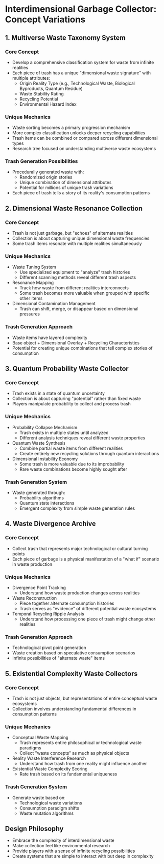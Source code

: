 # Interdimensional Garbage Collector: Concept Variations

## 1. Multiverse Waste Taxonomy System

### Core Concept
- Develop a comprehensive classification system for waste from infinite realities
- Each piece of trash has a unique "dimensional waste signature" with multiple attributes:
  - Origin Reality Type (e.g., Technological Waste, Biological Byproducts, Quantum Residue)
  - Waste Stability Rating
  - Recycling Potential
  - Environmental Hazard Index

### Unique Mechanics
- Waste sorting becomes a primary progression mechanism
- More complex classification unlocks deeper recycling capabilities
- Trash items can be combined or compared across different dimensional types
- Research tree focused on understanding multiverse waste ecosystems

### Trash Generation Possibilities
- Procedurally generated waste with:
  - Randomized origin stories
  - Unique combination of dimensional attributes
  - Potential for millions of unique trash variations
- Each piece of trash tells a story of its reality's consumption patterns

## 2. Dimensional Waste Resonance Collection

### Core Concept
- Trash is not just garbage, but "echoes" of alternate realities
- Collection is about capturing unique dimensional waste frequencies
- Some trash items resonate with multiple realities simultaneously

### Unique Mechanics
- Waste Tuning System
  - Use specialized equipment to "analyze" trash histories
  - Different scanning methods reveal different trash aspects
- Resonance Mapping
  - Track how waste from different realities interconnects
  - Some trash becomes more valuable when grouped with specific other items
- Dimensional Contamination Management
  - Trash can shift, merge, or disappear based on dimensional pressures

### Trash Generation Approach
- Waste items have layered complexity
- Base object + Dimensional Overlay + Recycling Characteristics
- Potential for creating unique combinations that tell complex stories of consumption

## 3. Quantum Probability Waste Collector

### Core Concept
- Trash exists in a state of quantum uncertainty
- Collection is about capturing "potential" rather than fixed waste
- Players manipulate probability to collect and process trash

### Unique Mechanics
- Probability Collapse Mechanism
  - Trash exists in multiple states until analyzed
  - Different analysis techniques reveal different waste properties
- Quantum Waste Synthesis
  - Combine partial waste items from different realities
  - Create entirely new recycling solutions through quantum interactions
- Dimensional Instability Economy
  - Some trash is more valuable due to its improbability
  - Rare waste combinations become highly sought after

### Trash Generation System
- Waste generated through:
  - Probability algorithms
  - Quantum state interactions
  - Emergent complexity from simple waste generation rules

## 4. Waste Divergence Archive

### Core Concept
- Collect trash that represents major technological or cultural turning points
- Each piece of garbage is a physical manifestation of a "what if" scenario in waste production

### Unique Mechanics
- Divergence Point Tracking
  - Understand how waste production changes across realities
- Waste Reconstruction
  - Piece together alternate consumption histories
  - Trash serves as "evidence" of different potential waste ecosystems
- Temporal Recycling Ripple Analysis
  - Understand how processing one piece of trash might change other realities

### Trash Generation Approach
- Technological pivot point generation
- Waste creation based on speculative consumption scenarios
- Infinite possibilities of "alternate waste" items

## 5. Existential Complexity Waste Collectors

### Core Concept
- Trash is not just objects, but representations of entire conceptual waste ecosystems
- Collection involves understanding fundamental differences in consumption patterns

### Unique Mechanics
- Conceptual Waste Mapping
  - Trash represents entire philosophical or technological waste paradigms
  - Collect "waste concepts" as much as physical objects
- Reality Waste Interference Research
  - Understand how trash from one reality might influence another
- Existential Waste Complexity Scoring
  - Rate trash based on its fundamental uniqueness

### Trash Generation System
- Generate waste based on:
  - Technological waste variations
  - Consumption paradigm shifts
  - Waste mutation algorithms

## Design Philosophy
- Embrace the complexity of interdimensional waste
- Make collection feel like environmental research
- Provide players with a sense of infinite recycling possibilities
- Create systems that are simple to interact with but deep in complexity
